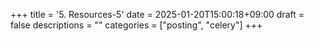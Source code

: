 +++
title = '5. Resources-5'
date = 2025-01-20T15:00:18+09:00
draft = false
descriptions = ""
categories = ["posting", "celery"]
+++

